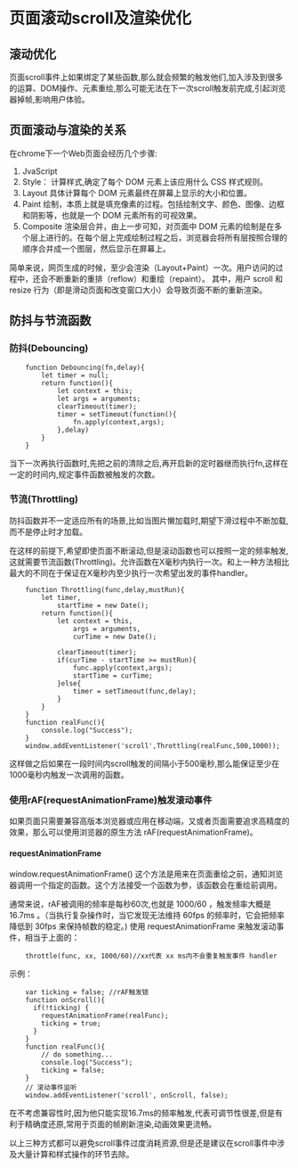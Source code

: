 ﻿# 页面滚动scroll及渲染优化


## 滚动优化
页面scroll事件上如果绑定了某些函数,那么就会频繁的触发他们,加入涉及到很多的运算、DOM操作、元素重绘,那么可能无法在下一次scroll触发前完成,引起浏览器掉帧,影响用户体验。

## 页面滚动与渲染的关系
在chrome下一个Web页面会经历几个步骤:

 1. JvaScript
 2. Style：
    计算样式,确定了每个 DOM 元素上该应用什么 CSS 样式规则。
 3. Layout
    具体计算每个 DOM 元素最终在屏幕上显示的大小和位置。
 4. Paint
    绘制，本质上就是填充像素的过程。包括绘制文字、颜色、图像、边框和阴影等，也就是一个 DOM 元素所有的可视效果。
 5. Composite
    渲染层合并，由上一步可知，对页面中 DOM 元素的绘制是在多个层上进行的。在每个层上完成绘制过程之后，浏览器会将所有层按照合理的顺序合并成一个图层，然后显示在屏幕上。


简单来说，网页生成的时候，至少会渲染（Layout+Paint）一次。用户访问的过程中，还会不断重新的重排（reflow）和重绘（repaint）。
其中，用户 scroll 和 resize 行为（即是滑动页面和改变窗口大小）会导致页面不断的重新渲染。

## 防抖与节流函数

### 防抖(Debouncing)

```
    function Debouncing(fn,delay){
        let timer = null;
        return function(){
            let context = this;
            let args = arguments;
            clearTimeout(timer);
            timer = setTimeout(function(){
                fn.apply(context,args);
            },delay)
        }
    }
```
当下一次再执行函数时,先把之前的清除之后,再开启新的定时器继而执行fn,这样在一定的时间内,规定事件函数被触发的次数。

### 节流(Throttling)
防抖函数并不一定适应所有的场景,比如当图片懒加载时,期望下滑过程中不断加载,而不是停止时才加载。

在这样的前提下,希望即使页面不断滚动,但是滚动函数也可以按照一定的频率触发,这就需要节流函数(Throttling)。允许函数在X毫秒内执行一次。和上一种方法相比最大的不同在于保证在X毫秒内至少执行一次希望出发的事件handler。
```
    function Throttling(func,delay,mustRun){
		let timer,
			startTime = new Date();
		return function(){
			let context = this,
				args = arguments,
				curTime = new Date();

			clearTimeout(timer);
			if(curTime - startTime >= mustRun){
				func.apply(context,args);
				startTime = curTime;
			}else{
				timer = setTimeout(func,delay);
			}
		}
	}
	function realFunc(){
		console.log("Success");
	}
	window.addEventListener('scroll',Throttling(realFunc,500,1000));
```
这样做之后如果在一段时间内scroll触发的间隔小于500毫秒,那么能保证至少在1000毫秒内触发一次调用的函数。

### 使用rAF(requestAnimationFrame)触发滚动事件
如果页面只需要兼容高版本浏览器或应用在移动端，又或者页面需要追求高精度的效果，那么可以使用浏览器的原生方法 rAF(requestAnimationFrame)。

#### requestAnimationFrame
window.requestAnimationFrame() 这个方法是用来在页面重绘之前，通知浏览器调用一个指定的函数。这个方法接受一个函数为参，该函数会在重绘前调用。

通常来说，rAF被调用的频率是每秒60次,也就是 1000/60 ，触发频率大概是16.7ms 。（当执行复杂操作时，当它发现无法维持 60fps 的频率时，它会把频率降低到 30fps 来保持帧数的稳定。)
使用 requestAnimationFrame 来触发滚动事件，相当于上面的：
```
    throttle(func, xx, 1000/60)//xx代表 xx ms内不会重复触发事件 handler
```
示例：
```
    var ticking = false; //rAF触发锁
    function onScroll(){
      if(!ticking) {
        requestAnimationFrame(realFunc);
        ticking = true;
      }
    }
    function realFunc(){
    	// do something...
    	console.log("Success");
    	ticking = false;
    }
    // 滚动事件监听
    window.addEventListener('scroll', onScroll, false);
```
在不考虑兼容性时,因为他只能实现16.7ms的频率触发,代表可调节性很差,但是有利于精确度还原,常用于页面的帧刷新渲染,动画效果更流畅。

以上三种方式都可以避免scroll事件过度消耗资源,但是还是建议在scroll事件中涉及大量计算和样式操作的环节去除。